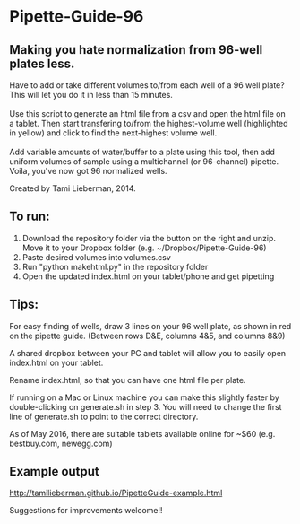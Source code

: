 Pipette-Guide-96
================
Making you hate normalization from 96-well plates less.
------------------------------------------------------------

Have to add or take different volumes to/from each well of a 96 well plate?
This will let you do it in less than 15 minutes. <br> <br>
Use this script to generate an html file from a csv and open the html file on a tablet. Then start transfering to/from the highest-volume well (highlighted in yellow) and click to find the next-highest volume well. <br> <br> Add variable amounts of water/buffer to a plate using this tool, then add uniform volumes of sample using a multichannel (or 96-channel) pipette. Voila, you've now got 96 normalized wells.  <br>

Created by Tami Lieberman, 2014.

To run:
------------------------------------------------------------
1) Download the repository folder via the button on the right and unzip. Move it to your Dropbox folder (e.g. ~/Dropbox/Pipette-Guide-96) <br> 
2) Paste desired volumes into volumes.csv <br>
3) Run "python makehtml.py" in the repository folder <br>
4) Open the updated index.html on your tablet/phone and get pipetting <br>

Tips:
------------------------------------------------------------
For easy finding of wells, draw 3 lines on your 96 well plate, as shown in red on the pipette guide. (Between rows D&E, columns 4&5, and columns 8&9) <br>

A shared dropbox between your PC and tablet will allow you to easily open index.html on your tablet. <br>

Rename index.html, so that you can have one html file per plate. <br>

If running on a Mac or Linux machine you can make this slightly faster by double-clicking on generate.sh in step 3. You will need to change the first line of generate.sh to point to the correct directory. <br>

As of May 2016, there are suitable tablets available online for ~$60 (e.g. bestbuy.com, newegg.com)

Example output
------------------------------------------------------------
http://tamilieberman.github.io/PipetteGuide-example.html

Suggestions for improvements welcome!! 
